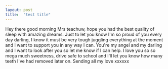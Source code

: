 ```yaml
---
layout: post
title:  "test title"
---
```

Hey there good morning Mrs teachuw, hope you had the best quality of sleep with amazing dreams. Just to let you know I'm so proud of you every day darling, I know it must be very tough juggling everything at the moment and I want to support you in any way I can. You're my angel and my darling and I want to look after you so let me know if I can help. I love you so so mega much sweetness, drive safe to school and I'll let you know how many teeth I've had removed later on. Sending all my love xxxxxx
